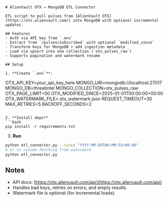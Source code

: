 ```
# AlienVault OTX → MongoDB ETL Connector

ETL script to pull pulses from [AlienVault OTX](https://otx.alienvault.com/) into MongoDB with optional incremental updates.

## Features
- Auth via API key from `.env`
- Extract from `/pulses/subscribed` with optional `modified_since`
- Transform keys for MongoDB + add ingestion metadata
- Load via upsert into one collection (`otx_pulses_raw`)
- Supports pagination and watermark resume

## Setup

1. **Create `.env`**:
```

OTX_API_KEY=your_api_key_here
MONGO_URI=mongodb://localhost:27017
MONGO_DB=threatintel
MONGO_COLLECTION=otx_pulses_raw
OTX_PAGE_LIMIT=50
OTX_MODIFIED_SINCE=2025-01-01T00:00:00+00:00
OTX_WATERMARK_FILE=.otx_watermark.json
REQUEST_TIMEOUT=30
MAX_RETRIES=5
BACKOFF_SECONDS=2

````

2. **Install deps**
```bash
pip install -r requirements.txt
````

3. **Run**

```bash
python etl_connector.py --since "YYYY-MM-DDTHH:MM:SS+00:00"
# or to resume fetching from watermark
python etl_connector.py
```

## Notes

- API docs: [https://otx.alienvault.com/api](https://otx.alienvault.com/api)
- Handles bad keys, retries on errors, and empty results.
- Watermark file is optional (for incremental loads).

```

```
